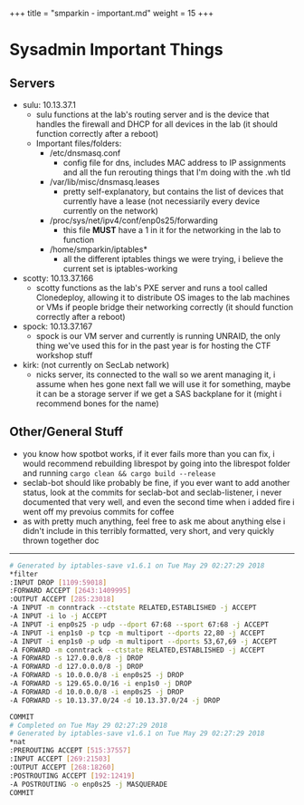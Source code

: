 +++
title = "smparkin - important.md"
weight = 15
+++

# Sysadmin Important Things

## Servers

- sulu: 10.13.37.1
	- sulu functions at the lab's routing server and is the device that handles the firewall and DHCP for all devices in the lab (it should function correctly after a reboot)
	- Important files/folders:
		- /etc/dnsmasq.conf
			- config file for dns, includes MAC address to IP assignments and all the fun rerouting things that I'm doing with the .wh tld
		- /var/lib/misc/dnsmasq.leases
			- pretty self-explanatory, but contains the list of devices that currently have a lease (not necessiarily every device currently on the network)
		- /proc/sys/net/ipv4/conf/enp0s25/forwarding
			- this file **MUST** have a 1 in it for the networking in the lab to function
		- /home/smparkin/iptables*
			- all the different iptables things we were trying, i believe the current set is iptables-working
- scotty: 10.13.37.166
	- scotty functions as the lab's PXE server and runs a tool called Clonedeploy, allowing it to distribute OS images to the lab machines or VMs if people bridge their networking correctly (it should function correctly after a reboot)
- spock: 10.13.37.167
	- spock is our VM server and currently is running UNRAID, the only thing we've used this for in the past year is for hosting the CTF workshop stuff
- kirk: (not currently on SecLab network)
	- nicks server, its connected to the wall so we arent managing it, i assume when hes gone next fall we will use it for something, maybe it can be a storage server if we get a SAS backplane for it (might i recommend bones for the name)

## Other/General Stuff
- you know how spotbot works, if it ever fails more than you can fix, i would recommend rebuilding librespot by going into the librespot folder and running `cargo clean && cargo build --release`
- seclab-bot should like probably be fine, if you ever want to add another status, look at the commits for seclab-bot and seclab-listener, i never documented that very well, and even the second time when i added fire i went off my prevoius commits for coffee
- as with pretty much anything, feel free to ask me about anything else i didn't include in this terribly formatted, very short, and very quickly thrown together doc

----

```sh
# Generated by iptables-save v1.6.1 on Tue May 29 02:27:29 2018
*filter
:INPUT DROP [1109:59018]
:FORWARD ACCEPT [2643:1409995]
:OUTPUT ACCEPT [285:23018]
-A INPUT -m conntrack --ctstate RELATED,ESTABLISHED -j ACCEPT
-A INPUT -i lo -j ACCEPT
-A INPUT -i enp0s25 -p udp --dport 67:68 --sport 67:68 -j ACCEPT
-A INPUT -i enp1s0 -p tcp -m multiport --dports 22,80 -j ACCEPT
-A INPUT -i enp1s0 -p udp -m multiport --dports 53,67,69 -j ACCEPT
-A FORWARD -m conntrack --ctstate RELATED,ESTABLISHED -j ACCEPT
-A FORWARD -s 127.0.0.0/8 -j DROP
-A FORWARD -d 127.0.0.0/8 -j DROP
-A FORWARD -s 10.0.0.0/8 -i enp0s25 -j DROP
-A FORWARD -s 129.65.0.0/16 -i enp1s0 -j DROP
-A FORWARD -d 10.0.0.0/8 -i enp0s25 -j DROP
-A FORWARD -s 10.13.37.0/24 -d 10.13.37.0/24 -j DROP

COMMIT
# Completed on Tue May 29 02:27:29 2018
# Generated by iptables-save v1.6.1 on Tue May 29 02:27:29 2018
*nat
:PREROUTING ACCEPT [515:37557]
:INPUT ACCEPT [269:21503]
:OUTPUT ACCEPT [268:18260]
:POSTROUTING ACCEPT [192:12419]
-A POSTROUTING -o enp0s25 -j MASQUERADE
COMMIT
```
